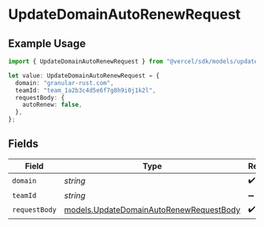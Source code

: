 # UpdateDomainAutoRenewRequest

## Example Usage

```typescript
import { UpdateDomainAutoRenewRequest } from "@vercel/sdk/models/updatedomainautorenewop.js";

let value: UpdateDomainAutoRenewRequest = {
  domain: "granular-rust.com",
  teamId: "team_1a2b3c4d5e6f7g8h9i0j1k2l",
  requestBody: {
    autoRenew: false,
  },
};
```

## Fields

| Field                                                                                    | Type                                                                                     | Required                                                                                 | Description                                                                              | Example                                                                                  |
| ---------------------------------------------------------------------------------------- | ---------------------------------------------------------------------------------------- | ---------------------------------------------------------------------------------------- | ---------------------------------------------------------------------------------------- | ---------------------------------------------------------------------------------------- |
| `domain`                                                                                 | *string*                                                                                 | :heavy_check_mark:                                                                       | N/A                                                                                      |                                                                                          |
| `teamId`                                                                                 | *string*                                                                                 | :heavy_minus_sign:                                                                       | N/A                                                                                      | team_1a2b3c4d5e6f7g8h9i0j1k2l                                                            |
| `requestBody`                                                                            | [models.UpdateDomainAutoRenewRequestBody](../models/updatedomainautorenewrequestbody.md) | :heavy_check_mark:                                                                       | N/A                                                                                      |                                                                                          |